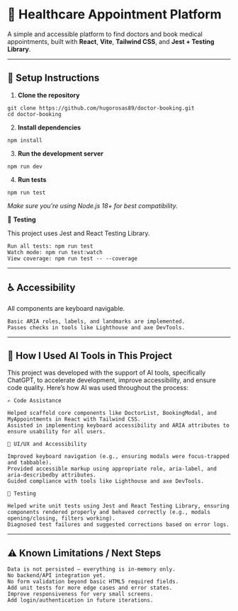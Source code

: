 # 🏥 Healthcare Appointment Platform

A simple and accessible platform to find doctors and book medical appointments, built with **React**, **Vite**, **Tailwind CSS**, and **Jest + Testing Library**.

---

## 🚀 Setup Instructions

1. **Clone the repository**

```
git clone https://github.com/hugorosas89/doctor-booking.git
cd doctor-booking
```

2. **Install dependencies**
```
npm install
```
3. **Run the development server**
```
npm run dev
```
4. **Run tests**
```
npm run test
```
*Make sure you're using Node.js 18+ for best compatibility.*

 🧪 **Testing**
 
This project uses Jest and React Testing Library.
```
Run all tests: npm run test
Watch mode: npm run test:watch
View coverage: npm run test -- --coverage
```
---
## ♿ Accessibility

All components are keyboard navigable.
```
Basic ARIA roles, labels, and landmarks are implemented.
Passes checks in tools like Lighthouse and axe DevTools.
```
---
## 🧠 How I Used AI Tools in This Project
This project was developed with the support of AI tools, specifically ChatGPT, to accelerate development, improve accessibility, and ensure code quality. Here’s how AI was used throughout the process:
```
✍️ Code Assistance

Helped scaffold core components like DoctorList, BookingModal, and MyAppointments in React with Tailwind CSS.
Assisted in implementing keyboard accessibility and ARIA attributes to ensure usability for all users.

🎨 UI/UX and Accessibility

Improved keyboard navigation (e.g., ensuring modals were focus-trapped and tabbable).
Provided accessible markup using appropriate role, aria-label, and aria-describedby attributes.
Guided compliance with tools like Lighthouse and axe DevTools.

🧪 Testing

Helped write unit tests using Jest and React Testing Library, ensuring components rendered properly and behaved correctly (e.g., modals opening/closing, filters working).
Diagnosed test failures and suggested corrections based on error logs.
```
---
## ⚠️ Known Limitations / Next Steps
```
Data is not persisted — everything is in-memory only.
No backend/API integration yet.
No form validation beyond basic HTML5 required fields.
Add unit tests for more edge cases and error states.
Improve responsiveness for very small screens.
Add login/authentication in future iterations.
```

